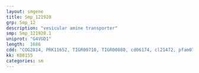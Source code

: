 ```yaml
---
layout: smgene
title: Smp_121920
grp: Smp_12
description: "vesicular amine transporter"
smp: Smp_121920.1
uniprot: "G4VGD1"
length:  1686
cdd: "COG2814, PRK11652, TIGR00710, TIGR00880, cd06174, cl21472, pfam07690"
kk: K08155
categories: sm
---
```

